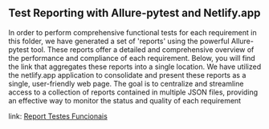 ## Test Reporting with Allure-pytest and Netlify.app

In order to perform comprehensive functional tests for each requirement in this folder, we have generated a set of 'reports' using the powerful Allure-pytest tool. These reports offer a detailed and comprehensive overview of the performance and compliance of each requirement. Below, you will find the link that aggregates these reports into a single location. We have utilized the netlify.app application to consolidate and present these reports as a single, user-friendly web page. The goal is to centralize and streamline access to a collection of reports contained in multiple JSON files, providing an effective way to monitor the status and quality of each requirement

link: [Report Testes Funcionais](https://spectacular-crostata-45194b.netlify.app/)

